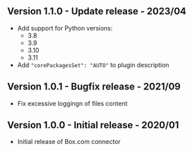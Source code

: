 ## Version 1.1.0 - Update release - 2023/04

- Add support for Python versions:
  - 3.8
  - 3.9
  - 3.10
  - 3.11
-  Add `"corePackagesSet": "AUTO"` to plugin description

## Version 1.0.1 - Bugfix release - 2021/09

* Fix excessive loggingn of files content

## Version 1.0.0 - Initial release - 2020/01

* Initial release of Box.com connector